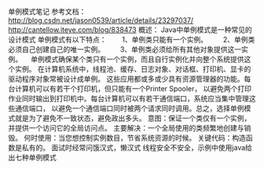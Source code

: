 单例模式笔记
参考文档：
    http://blog.csdn.net/jason0539/article/details/23297037/
    http://cantellow.iteye.com/blog/838473
概述：
  Java中单例模式是一种常见的设计模式
  单例模式有以下特点：
  　　1、单例类只能有一个实例。
  　　2、单例类必须自己创建自己的唯一实例。
  　　3、单例类必须给所有其他对象提供这一实例。
  　单例模式确保某个类只有一个实例，而且自行实例化并向整个系统提供这个实例。
  在计算机系统中，线程池、缓存、日志对象、对话框、打印机、显卡的驱动程序对象常被设计成单例。
  这些应用都或多或少具有资源管理器的功能。每台计算机可以有若干个打印机，但只能有一个Printer Spooler，
  以避免两个打印作业同时输出到打印机中。每台计算机可以有若干通信端口，系统应当集中管理这些通信端口，
  以避免一个通信端口同时被两个请求同时调用。总之，选择单例模式就是为了避免不一致状态，避免政出多头。
  意图：保证一个类仅有一个实例，并提供一个访问它的全局访问点。
  主要解决：一个全局使用的类频繁地创建与销毁。
  何时使用：当您想控制实例数目，节省系统资源的时候。
  关键代码：构造函数是私有的。
  面试时经常问饿汉式，懒汉式 线程安全不安全，示例中使用java给出七种单例模式